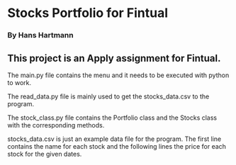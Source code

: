 # Stocks Portfolio for Fintual

### By Hans Hartmann

## This project is an Apply assignment for Fintual.

The main.py file contains the menu and it needs to be executed with python to work.

The read_data.py file is mainly used to get the stocks_data.csv to the program.

The stock_class.py file contains the Portfolio class and the Stocks class with the corresponding methods.

stocks_data.csv is just an example data file for the program. The first line contains the name for each stock and the following lines the price for each stock for the given dates.
